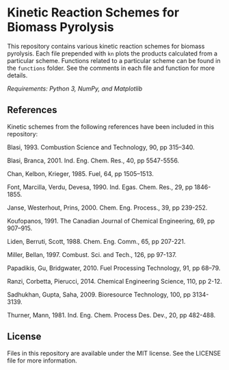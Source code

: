 # Kinetic Reaction Schemes for Biomass Pyrolysis

This repository contains various kinetic reaction schemes for biomass pyrolysis. Each file prepended with `kn` plots the products calculated from a particular scheme. Functions related to a particular scheme can be found in the `functions` folder. See the comments in each file and function for more details.

*Requirements: Python 3, NumPy, and Matplotlib*

## References

Kinetic schemes from the following references have been included in this repository:

Blasi, 1993. Combustion Science and Technology, 90, pp 315–340.

Blasi, Branca, 2001. Ind. Eng. Chem. Res., 40, pp 5547-5556.

Chan, Kelbon, Krieger, 1985. Fuel, 64, pp 1505–1513.

Font, Marcilla, Verdu, Devesa, 1990. Ind. Egas. Chem. Res., 29, pp 1846-1855.

Janse, Westerhout, Prins, 2000. Chem. Eng. Process., 39, pp 239-252.

Koufopanos, 1991. The Canadian Journal of Chemical Engineering, 69, pp 907–915.

Liden, Berruti, Scott, 1988. Chem. Eng. Comm., 65, pp 207-221.

Miller, Bellan, 1997. Combust. Sci. and Tech., 126, pp 97-137.

Papadikis, Gu, Bridgwater, 2010. Fuel Processing Technology, 91, pp 68–79.

Ranzi, Corbetta, Pierucci, 2014. Chemical Engineering Science, 110, pp 2-12.

Sadhukhan, Gupta, Saha, 2009. Bioresource Technology, 100, pp 3134-3139.

Thurner, Mann, 1981. Ind. Eng. Chem. Process Des. Dev., 20, pp 482-488.

## License

Files in this repository are available under the MIT license. See the LICENSE file for more information.
